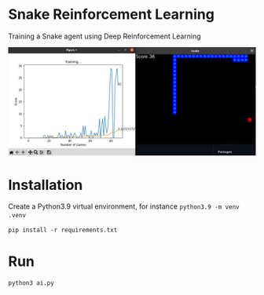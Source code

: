 # Snake Reinforcement Learning
Training a Snake agent using Deep Reinforcement Learning

![Snake AI](assets/snake.png)

# Installation 

Create a Python3.9 virtual environment, for instance `python3.9 -m venv .venv`

```
pip install -r requirements.txt
```

# Run 

```
python3 ai.py
```